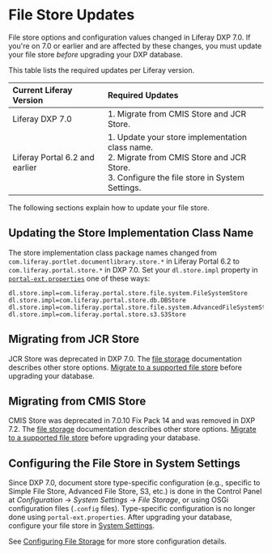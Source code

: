 # File Store Updates

File store options and configuration values changed in Liferay DXP 7.0. If you're on 7.0 or earlier and are affected by these changes, you must update your file store _before_ upgrading your DXP database.

This table lists the required updates per Liferay version.

| Current Liferay Version | Required Updates |
| :---------------------- | :--------------- |
| Liferay DXP 7.0 | 1. Migrate from CMIS Store and JCR Store. |
| Liferay Portal 6.2 and earlier | 1. Update your store implementation class name.<br>2. Migrate from CMIS Store and JCR Store.<br>3. Configure the file store in System Settings. |

The following sections explain how to update your file store.

## Updating the Store Implementation Class Name

The store implementation class package names changed from `com.liferay.portlet.documentlibrary.store.*` in Liferay Portal 6.2 to `com.liferay.portal.store.*` in DXP 7.0. Set your `dl.store.impl` property in [`portal-ext.properties`](../../reference/portal-properties.md) one of these ways:

```properties
dl.store.impl=com.liferay.portal.store.file.system.FileSystemStore
dl.store.impl=com.liferay.portal.store.db.DBStore
dl.store.impl=com.liferay.portal.store.file.system.AdvancedFileSystemStore
dl.store.impl=com.liferay.portal.store.s3.S3Store
```

## Migrating from JCR Store

JCR Store was deprecated in DXP 7.0. The [file storage](../../../system-administration/file-storage.md) documentation describes other store options. [Migrate to a supported file store](../../../system-administration/file-storage/file-store-migration.md) before upgrading your database.

## Migrating from CMIS Store

CMIS Store was deprecated in 7.0.10 Fix Pack 14 and was removed in DXP 7.2. The [file storage](../../../system-administration/file-storage.md) documentation describes other store options. [Migrate to a supported file store](../../../system-administration/file-storage/file-store-migration.md) before upgrading your database.

## Configuring the File Store in System Settings

Since DXP 7.0, document store type-specific configuration (e.g., specific to Simple File Store, Advanced File Store, S3, etc.) is done in the Control Panel at _Configuration_ → _System Settings_ → _File Storage_, or using OSGi configuration files (`.config` files). Type-specific configuration is no longer done using `portal-ext.properties`. After upgrading your database, configure your file store in [System Settings](../../../system-administration/file-storage.md).

See [Configuring File Storage](../../../system-administration/file-storage.md) for more store configuration details.